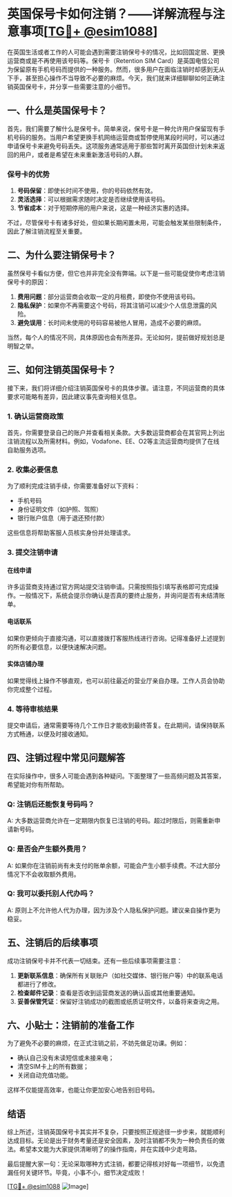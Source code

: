 # 英国保号卡如何注销？——详解流程与注意事项[[TG💪+ @esim1088](https://t.me/s/esim1088)]

在英国生活或者工作的人可能会遇到需要注销保号卡的情况，比如回国定居、更换运营商或是不再使用该号码等。保号卡（Retention SIM Card）是英国电信公司为保留原有手机号码而提供的一种服务。然而，很多用户在面临注销时却感到无从下手，甚至担心操作不当导致不必要的麻烦。今天，我们就来详细聊聊如何正确注销英国保号卡，并分享一些需要注意的小细节。

## 一、什么是英国保号卡？

首先，我们需要了解什么是保号卡。简单来说，保号卡是一种允许用户保留现有手机号码的服务。当用户希望更换手机网络运营商或暂停使用某段时间时，可以通过申请保号卡来避免号码丢失。这项服务通常适用于那些暂时离开英国但计划未来返回的用户，或者是希望在未来重新激活号码的人群。

### 保号卡的优势

1. **号码保留**：即使长时间不使用，你的号码依然有效。
2. **灵活选择**：可以根据需求随时决定是否继续使用该号码。
3. **节省成本**：对于短期停用的用户来说，这是一种经济实惠的选择。

不过，尽管保号卡有诸多好处，但如果长期闲置未用，可能会触发某些限制条件，因此了解注销流程至关重要。

## 二、为什么要注销保号卡？

虽然保号卡看似方便，但它也并非完全没有弊端。以下是一些可能促使你考虑注销保号卡的原因：

1. **费用问题**：部分运营商会收取一定的月租费，即使你不使用该号码。
2. **隐私保护**：如果你不再需要这个号码，将其注销可以减少个人信息泄露的风险。
3. **避免误用**：长时间未使用的号码容易被他人冒用，造成不必要的麻烦。

当然，每个人的情况不同，具体原因也会有所差异。无论如何，提前做好规划总是明智之举。

## 三、如何注销英国保号卡？

接下来，我们将详细介绍注销英国保号卡的具体步骤。请注意，不同运营商的具体要求可能略有差异，因此建议事先查询相关信息。

### 1. 确认运营商政策

首先，你需要登录自己的账户并查看相关条款。大多数运营商都会在其官网上列出注销流程以及所需材料。例如，Vodafone、EE、O2等主流运营商均提供了在线自助服务选项。

### 2. 收集必要信息

为了顺利完成注销手续，你需要准备好以下资料：
- 手机号码
- 身份证明文件（如护照、驾照）
- 银行账户信息（用于退还预付款）

这些信息将帮助客服人员核实身份并处理请求。

### 3. 提交注销申请

#### 在线申请
许多运营商支持通过官方网站提交注销申请。只需按照指引填写表格即可完成操作。一般情况下，系统会提示你确认是否真的要终止服务，并询问是否有未结清账单。

#### 电话联系
如果你更倾向于直接沟通，可以直接拨打客服热线进行咨询。记得准备好上述提到的所有必要信息，以便快速解决问题。

#### 实体店铺办理
如果觉得线上操作不够直观，也可以前往最近的营业厅亲自办理。工作人员会协助你完成整个过程。

### 4. 等待审核结果

提交申请后，通常需要等待几个工作日才能收到最终答复。在此期间，请保持联系方式畅通，以便及时接收通知。

## 四、注销过程中常见问题解答

在实际操作中，很多人可能会遇到各种疑问。下面整理了一些高频问题及其答案，希望能对你有所帮助。

### Q: 注销后还能恢复号码吗？
A: 大多数运营商允许在一定期限内恢复已注销的号码。超过时限后，则需重新申请新号码。

### Q: 是否会产生额外费用？
A: 如果你在注销前尚有未支付的账单余额，可能会产生小额手续费。不过大部分情况下不会收取额外费用。

### Q: 我可以委托别人代办吗？
A: 原则上不允许他人代为办理，因为涉及个人隐私保护问题。建议亲自操作更为稳妥。

## 五、注销后的后续事项

成功注销保号卡并不代表一切结束。还有一些后续事项需要注意：

1. **更新联系信息**：确保所有关联账户（如社交媒体、银行账户等）中的联系电话都进行了修改。
2. **检查邮件记录**：查看是否收到运营商发送的确认函或其他重要通知。
3. **妥善保管凭证**：保留好注销成功的截图或纸质证明文件，以备将来查询之用。

## 六、小贴士：注销前的准备工作

为了避免不必要的麻烦，在正式注销之前，不妨先做足功课。例如：
- 确认自己没有未读短信或未接来电；
- 清空SIM卡上的所有数据；
- 关闭自动充值功能。

这样不仅能提高效率，也能让你更加安心地告别旧号码。

## 结语

综上所述，注销英国保号卡其实并不复杂，只要按照正规途径一步步来，就能顺利达成目标。无论是出于财务考量还是安全因素，及时注销都不失为一种负责任的做法。希望本文能为大家提供清晰明了的操作指南，并在实践中少走弯路。

最后提醒大家一句：无论采取哪种方式注销，都要记得核对好每一项细节，以免遗漏任何关键环节。毕竟，小事不小，细节决定成败！

[[TG💪+ @esim1088](https://t.me/s/esim1088) ![Image](https://i.postimg.cc/4NQfJmqS/Snipaste-2025-05-13-00-14-12.png)]
